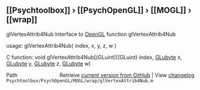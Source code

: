 ## [[Psychtoolbox]] &#8250; [[PsychOpenGL]] &#8250; [[MOGL]] &#8250; [[wrap]]

glVertexAttrib4Nub  Interface to [OpenGL](OpenGL) function glVertexAttrib4Nub  
  
usage:  glVertexAttrib4Nub( index, x, y, z, w )  
  
C function:  void glVertexAttrib4Nub[(GLuint]((GLuint) index, [GLubyte](GLubyte) x, [GLubyte](GLubyte) y, [GLubyte](GLubyte) z, [GLubyte](GLubyte) w)  




<div class="code_header" style="text-align:right;">
  <span style="float:left;">Path&nbsp;&nbsp;</span> <span class="counter">Retrieve <a href=
  "https://raw.github.com/Psychtoolbox-3/Psychtoolbox-3/beta/Psychtoolbox/PsychOpenGL/MOGL/wrap/glVertexAttrib4Nub.m">current version from GitHub</a> | View <a href=
  "https://github.com/Psychtoolbox-3/Psychtoolbox-3/commits/beta/Psychtoolbox/PsychOpenGL/MOGL/wrap/glVertexAttrib4Nub.m">changelog</a></span>
</div>
<div class="code">
  <code>Psychtoolbox/PsychOpenGL/MOGL/wrap/glVertexAttrib4Nub.m</code>
</div>

